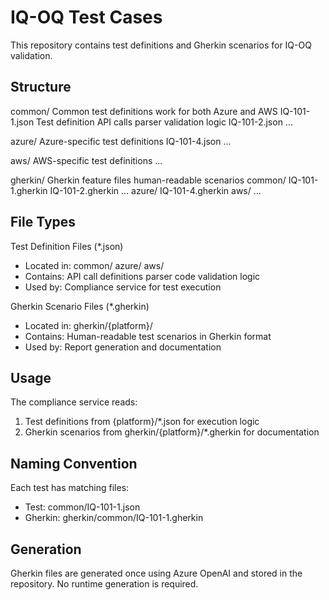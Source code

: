# IQ-OQ Test Cases

This repository contains test definitions and Gherkin scenarios for IQ-OQ validation.

## Structure

common/                 Common test definitions work for both Azure and AWS
  IQ-101-1.json        Test definition API calls parser validation logic
  IQ-101-2.json
  ...

azure/                  Azure-specific test definitions
  IQ-101-4.json
  ...

aws/                    AWS-specific test definitions
  ...

gherkin/                Gherkin feature files human-readable scenarios
  common/
    IQ-101-1.gherkin
    IQ-101-2.gherkin
    ...
  azure/
    IQ-101-4.gherkin
  aws/
    ...

## File Types

Test Definition Files (*.json)
- Located in: common/ azure/ aws/
- Contains: API call definitions parser code validation logic
- Used by: Compliance service for test execution

Gherkin Scenario Files (*.gherkin)
- Located in: gherkin/{platform}/
- Contains: Human-readable test scenarios in Gherkin format
- Used by: Report generation and documentation

## Usage

The compliance service reads:
1. Test definitions from {platform}/*.json for execution logic
2. Gherkin scenarios from gherkin/{platform}/*.gherkin for documentation

## Naming Convention

Each test has matching files:
- Test: common/IQ-101-1.json
- Gherkin: gherkin/common/IQ-101-1.gherkin

## Generation

Gherkin files are generated once using Azure OpenAI and stored in the repository.
No runtime generation is required.
